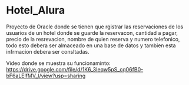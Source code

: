 # Hotel_Alura
Proyecto de Oracle donde se tienen que rgistrar las reservaciones de los usuarios de un hotel donde se guarde la reservacon, cantidad a pagar, precio de la resrevacion, nombre de quien reserva y numero telefonico, todo esto debera ser almaceado en una base de datos y tambien esta infrmacion debera ser consltadas.

Video donde se muestra su funcionaminto: https://drive.google.com/file/d/1K6_3Ieqw5pS_cq06fB0-bF6aLElfMV_l/view?usp=sharing
